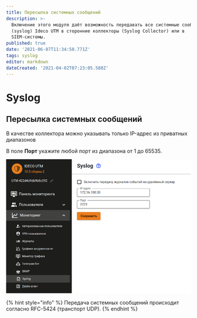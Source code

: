 ```yaml
---
title: Пересылка системных сообщений
description: >-
  Включение этого модуля даёт возможность передавать все системные сообщения
  (syslog) Ideco UTM в сторонние коллекторы (Syslog Collector) или в
  SIEM-системы.
published: true
date: '2021-06-07T11:34:50.771Z'
tags: syslog
editor: markdown
dateCreated: '2021-04-02T07:23:05.580Z'
---
```


# Syslog

## Пересылка системных сообщений

В качестве коллектора можно указывать только IP-адрес из приватных диапазонов

В поле **Порт** укажите любой порт из диапазона от 1 до 65535.

![](/.gitbook/assets/syslog-set.png)

{% hint style="info" %}
Передача системных сообщений происходит согласно RFC-5424 (транспорт UDP).
{% endhint %}
